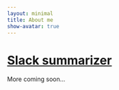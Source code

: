 ```yaml
---
layout: minimal
title: About me
show-avatar: true
---
```


# [Slack summarizer](https://lkhphuc.github.io/slack-visual-summary/)

More coming soon...
